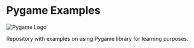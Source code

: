 # Pygame Examples

![Pygame Logo](https://www.pygame.org/docs/_images/pygame_lofi.png)

Repository with examples on using Pygame library for learning purposes.
